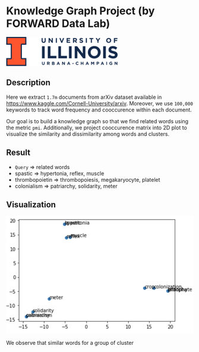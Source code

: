 # Knowledge Graph Project (by FORWARD Data Lab)
![logo](./logo.png)

## Description

Here we extract `1.7m` documents from arXiv dataset available in https://www.kaggle.com/Cornell-University/arxiv. Moreover, we use `100,000` keywords to track word frequency and cooccurence within each document.

Our goal is to build a knowledge graph so that we find related words using the metric `pmi`. Additionally, we project cooccurence matrix into 2D plot to visualize the similarity and dissimilarity among words and clusters.


## Result
- `Query` => related words
- spastic => hypertonia, reflex, muscle
- thrombopoietin => thrombopoiesis, megakaryocyte, platelet
- colonialism => patriarchy, solidarity, meter

## Visualization
![plot](./plot.png)

We observe that similar words for a group of cluster
